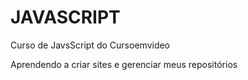 # JAVASCRIPT
 Curso de JavsScript do Cursoemvideo

Aprendendo a criar sites e gerenciar meus repositórios


